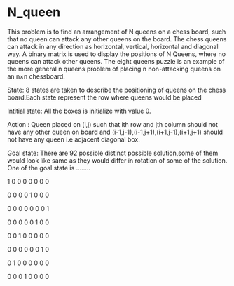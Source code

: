 # N_queen
This problem is to find an arrangement of N queens on a chess board, such that no queen can attack any other queens on the board.
The chess queens can attack in any direction as horizontal, vertical, horizontal and diagonal way.
A binary matrix is used to display the positions of N Queens, where no queens can attack other queens.
The eight queens puzzle is an example of the more general n queens problem of placing n non-attacking queens on an n×n chessboard.


State: 8 states are taken to describe the positioning of queens on the chess board.Each state represent the row where queens would be placed

Intitial state: All the boxes is initialize with value 0.

Action : Queen placed on (i,j) such that ith row and jth column should not have any other queen on board and (i-1,j-1),(i-1,j+1),(i+1,j-1),(i+1,j+1) should not have any queen i.e adjacent diagonal box.

Goal state: There are 92 possible distinct possible solution,some of them would look like same as they would differ in rotation of some of the solution. One of the goal state is ........
 
 
 1 0 0 0 0 0 0 0
 
 0 0 0 0 1 0 0 0
 
 0 0 0 0 0 0 0 1
 
 0 0 0 0 0 1 0 0
 
 0 0 1 0 0 0 0 0
 
 0 0 0 0 0 0 1 0
 
 0 1 0 0 0 0 0 0
 
 0 0 0 1 0 0 0 0
